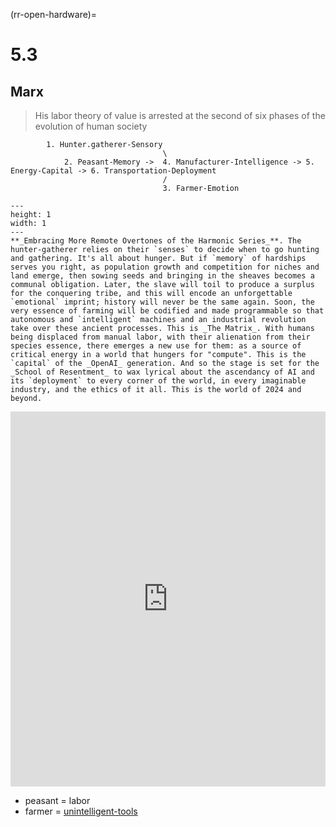 (rr-open-hardware)=
# 5.3
 
## Marx

>  His labor theory of value is arrested at the second of six phases of the evolution of human society

            1. Hunter.gatherer-Sensory
                                      \
                2. Peasant-Memory ->  4. Manufacturer-Intelligence -> 5. Energy-Capital -> 6. Transportation-Deployment
                                      /
                                      3. Farmer-Emotion


```{figure} ../../figures/blanche.png
---
height: 1
width: 1
---
**_Embracing More Remote Overtones of the Harmonic Series_**. The hunter-gatherer relies on their `senses` to decide when to go hunting and gathering. It's all about hunger. But if `memory` of hardships serves you right, as population growth and competition for niches and land emerge, then sowing seeds and bringing in the sheaves becomes a communal obligation. Later, the slave will toil to produce a surplus for the conquering tribe, and this will encode an unforgettable `emotional` imprint; history will never be the same again. Soon, the very essence of farming will be codified and made programmable so that autonomous and `intelligent` machines and an industrial revolution take over these ancient processes. This is _The Matrix_. With humans being displaced from manual labor, with their alienation from their species essence, there emerges a new use for them: as a source of critical energy in a world that hungers for "compute". This is the `capital` of the _OpenAI_ generation. And so the stage is set for the _School of Resentment_ to wax lyrical about the ascendancy of AI and its `deployment` to every corner of the world, in every imaginable industry, and the ethics of it all. This is the world of 2024 and beyond.
`````



<iframe src="https://abikesa.github.io/uganda/" width="100%" height="600px" style="border:none;"></iframe>

- peasant = labor
- farmer = [unintelligent-tools](https://abikesa.github.io/means/)
